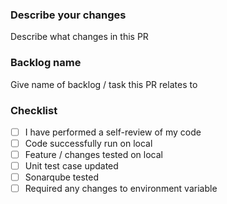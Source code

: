 ### Describe your changes
Describe what changes in this PR

### Backlog name
Give name of backlog / task this PR relates to

### Checklist
- [ ] I have performed a self-review of my code
- [ ] Code successfully run on local
- [ ] Feature / changes tested on local
- [ ] Unit test case updated
- [ ] Sonarqube tested 
- [ ] Required any changes to environment variable
